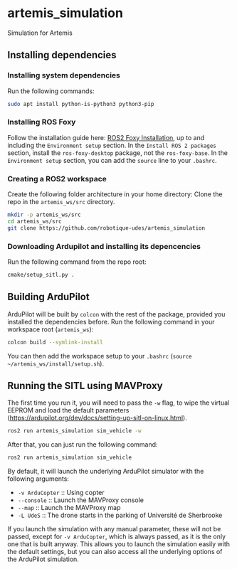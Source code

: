 # artemis_simulation
Simulation for Artemis

## Installing dependencies

### Installing system dependencies
Run the following commands:
```sh
sudo apt install python-is-python3 python3-pip
```

### Installing ROS Foxy
Follow the installation guide here: [ROS2 Foxy Installation](https://docs.ros.org/en/foxy/Installation/Ubuntu-Install-Debians.html), up to and including the `Environment setup` section.
In the `Install ROS 2 packages` section, install the `ros-foxy-desktop` package, not the `ros-foxy-base`.
In the `Environment setup` section, you can add the `source` line to your `.bashrc`.

### Creating a ROS2 workspace
Create the following folder architecture in your home directory:
Clone the repo in the `artemis_ws/src` directory.
```sh
mkdir -p artemis_ws/src
cd artemis_ws/src
git clone https://github.com/robotique-udes/artemis_simulation
```

### Downloading Ardupilot and installing its depencencies
Run the following command from the repo root:
```sh
cmake/setup_sitl.py .
```

## Building ArduPilot
ArduPilot will be built by `colcon` with the rest of the package, provided you installed the dependencies before.
Run the following command in your workspace root (`artemis_ws`):
```sh
colcon build --symlink-install
```
You can then add the workspace setup to your `.bashrc` (`source ~/artemis_ws/install/setup.sh`).

## Running the SITL using MAVProxy
The first time you run it, you will need to pass the `-w` flag, to wipe the virtual EEPROM and load the default parameters (https://ardupilot.org/dev/docs/setting-up-sitl-on-linux.html).
```sh
ros2 run artemis_simulation sim_vehicle -w
```

After that, you can just run the following command:
```sh
ros2 run artemis_simulation sim_vehicle
```
By default, it will launch the underlying ArduPilot simulator with the following arguments:
- `-v ArduCopter` :: Using copter
- `--console` :: Launch the MAVProxy console
- `--map` :: Launch the MAVProxy map
- `-L UdeS` :: The drone starts in the parking of Université de Sherbrooke

If you launch the simulation with any manual parameter, these will not be passed, except for `-v ArduCopter`, which is always passed, as it is the only one that is built anyway.
This allows you to launch the simulation easily with the default settings, but you can also access all the underlying options of the ArduPilot simulation.
